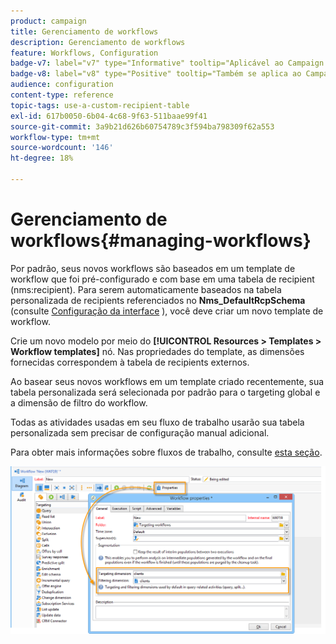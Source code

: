 ```yaml
---
product: campaign
title: Gerenciamento de workflows
description: Gerenciamento de workflows
feature: Workflows, Configuration
badge-v7: label="v7" type="Informative" tooltip="Aplicável ao Campaign Classic v7"
badge-v8: label="v8" type="Positive" tooltip="Também se aplica ao Campaign v8"
audience: configuration
content-type: reference
topic-tags: use-a-custom-recipient-table
exl-id: 617b0050-6b04-4c68-9f63-511baae99f41
source-git-commit: 3a9b21d626b60754789c3f594ba798309f62a553
workflow-type: tm+mt
source-wordcount: '146'
ht-degree: 18%

---
```


# Gerenciamento de workflows{#managing-workflows}



Por padrão, seus novos workflows são baseados em um template de workflow que foi pré-configurado e com base em uma tabela de recipient (nms:recipient). Para serem automaticamente baseados na tabela personalizada de recipients referenciados no **Nms_DefaultRcpSchema** (consulte [Configuração da interface](../../configuration/using/configuring-the-interface.md) ), você deve criar um novo template de workflow.

Crie um novo modelo por meio do **[!UICONTROL Resources > Templates > Workflow templates]** nó. Nas propriedades do template, as dimensões fornecidas correspondem à tabela de recipients externos.

Ao basear seus novos workflows em um template criado recentemente, sua tabela personalizada será selecionada por padrão para o targeting global e a dimensão de filtro do workflow.

Todas as atividades usadas em seu fluxo de trabalho usarão sua tabela personalizada sem precisar de configuração manual adicional.

Para obter mais informações sobre fluxos de trabalho, consulte [esta seção](../../workflow/using/about-workflows.md).

![](assets/cfg_external_table_workflow.png)
